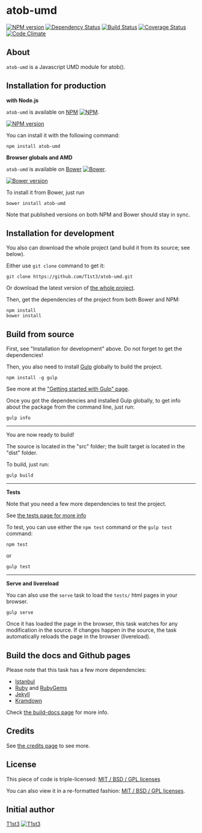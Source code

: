atob-umd
==================


[![NPM version](https://img.shields.io/npm/v/atob-umd.svg)](https://www.npmjs.com/package/atob-umd)
[![Dependency Status](https://img.shields.io/david/T1st3/atob-umd.svg)](https://david-dm.org/t1st3/atob-umd)
[![Build Status](https://img.shields.io/travis/T1st3/atob-umd.svg)](https://travis-ci.org/T1st3/atob-umd)
[![Coverage Status](https://img.shields.io/coveralls/T1st3/atob-umd.svg)](https://coveralls.io/r/T1st3/atob-umd)
[![Code Climate](https://img.shields.io/codeclimate/github/T1st3/atob-umd.svg)](https://codeclimate.com/github/T1st3/atob-umd)



About
---

`atob-umd` is a Javascript UMD module for atob().




Installation for production
---

**with Node.js**

`atob-umd` is available on [NPM](https://www.npmjs.com/package/atob-umd)
[![NPM](http://www.tiste.org/atob-umd/assets/img/vendor/npm.png)](https://www.npmjs.com/package/atob-umd).

[![NPM version](https://img.shields.io/npm/v/atob-umd.svg)](https://www.npmjs.com/package/atob-umd)

You can install it with the following command:

    npm install atob-umd


**Browser globals and AMD**


`atob-umd` is available on [Bower](http://bower.io/search/?q=atob-umd)
[![Bower](http://www.tiste.org/atob-umd/assets/img/vendor/bower.png)](http://bower.io/search/?q=atob-umd).

[![Bower version](https://img.shields.io/bower/v/atob-umd.svg)](http://bower.io/search/?q=atob-umd)

To install it from Bower, just run 

    bower install atob-umd

Note that published versions on both NPM and Bower should stay in sync.



Installation for development
---


You also can download the whole project (and build it from its source; see below).

Either use `git clone` command to get it:

    git clone https://github.com/T1st3/atob-umd.git

Or download the latest version of [the whole project](https://github.com/T1st3/atob-umd/archive/master.zip).

Then, get the dependencies of the project from both Bower and NPM:

    npm install
    bower install



Build from source
---


First, see "Installation for development" above. 
Do not forget to get the dependencies!

Then, you also need to install [Gulp](http://gulpjs.com/) globally to build the project.

    npm install -g gulp

See more at the ["Getting started with Gulp" page](https://github.com/gulpjs/gulp/blob/master/docs/getting-started.md#getting-started).

Once you got the dependencies and installed Gulp globally, to get info about the package from the command line, just run:

    gulp info

---

You are now ready to build!

The source is located in the "src" folder; the built target is located in the "dist" folder.

To build, just run:

    gulp build


---

**Tests**

Note that you need a few more dependencies to test the project.

See [the tests page for more info](http://www.tiste.org/atob-umd/tests.html)

To test, you can use either the `npm test` command or the `gulp test` command:

    npm test

or

    gulp test


---

**Serve and livereload**

You can also use the `serve` task to load the `tests/` html pages in your browser.

    gulp serve

Once it has loaded the page in the browser, this task watches for any modification in the source.
If changes happen in the source, the task automatically reloads the page in the browser (livereload).





Build the docs and Github pages
---

Please note that this task has a few more dependencies:

* [Istanbul](http://gotwarlost.github.io/istanbul/)
* [Ruby](https://www.ruby-lang.org/) and [RubyGems](https://rubygems.org/)
* [Jekyll](http://jekyllrb.com/)
* [Kramdown](http://kramdown.gettalong.org/)


Check [the build-docs page](http://www.tiste.org/atob-umd/build_docs.html) for more info.




Credits
---


See [the credits page](http://www.tiste.org/atob-umd/credits.html) to see more.


License
---


This piece of code is triple-licensed: [MIT / BSD / GPL licenses](https://github.com/T1st3/atob-umd/blob/master/LICENSE)

You can also view it in a re-formatted fashion: [MIT / BSD / GPL licenses](http://www.tiste.org/atob-umd/license.html).



Initial author
---

[T1st3](https://github.com/T1st3/) 
[![T1st3](http://www.tiste.org/atob-umd/assets/img/gravatar-16x16.png)](https://github.com/T1st3/)

